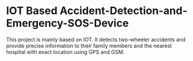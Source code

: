 # IOT Based Accident-Detection-and-Emergency-SOS-Device
This project is mainly based on IOT. It detects two-wheeler accidents and provide precise information to their family members
and the nearest hospital with exact location using GPS and GSM.
